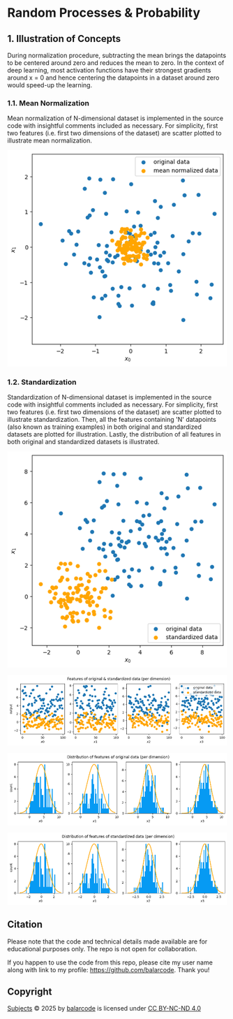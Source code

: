 # Random Processes & Probability

## 1. Illustration of Concepts

During normalization procedure, subtracting the mean brings the datapoints to be centered around zero and reduces the mean to zero. In the context of deep learning, most activation functions have their strongest gradients around x = 0 and hence centering the datapoints in a dataset around zero would speed-up the learning.

### 1.1. Mean Normalization

Mean normalization of N-dimensional dataset is implemented in the source code with insightful comments included as necessary. For simplicity, first two features (i.e. first two dimensions of the dataset) are scatter plotted to illustrate mean normalization.

![Mean Normalization](random_process_results/mean_normalization.png)

### 1.2. Standardization

Standardization of N-dimensional dataset is implemented in the source code with insightful comments included as necessary. For simplicity, first two features (i.e. first two dimensions of the dataset) are scatter plotted to illustrate standardization. Then, all the features containing 'N' datapoints (also known as training examples) in both original and standardized datasets are plotted for illustration. Lastly, the distribution of all features in both original and standardized datasets is illustrated.

![Standardization](random_process_results/standardization.png)

![Standardization](random_process_results/standardization_features.png)

![Standardization](random_process_results/standardization_feature_distribution_original_data.png)

![Standardization](random_process_results/standardization_feature_distribution_standardized_data.png)

## Citation

Please note that the code and technical details made available are for educational purposes only. The repo is not open for collaboration.

If you happen to use the code from this repo, please cite my user name along with link to my profile: https://github.com/balarcode. Thank you!

## Copyright

<a href="https://github.com/balarcode/subjects">Subjects</a> © 2025 by <a href="https://github.com/balarcode">balarcode</a> is licensed under <a href="https://creativecommons.org/licenses/by-nc-nd/4.0/">CC BY-NC-ND 4.0</a>

<img src="https://mirrors.creativecommons.org/presskit/icons/cc.svg" alt="" style="max-width: 1em;max-height:1em;margin-left: .2em;"><img src="https://mirrors.creativecommons.org/presskit/icons/by.svg" alt="" style="max-width: 1em;max-height:1em;margin-left: .2em;"><img src="https://mirrors.creativecommons.org/presskit/icons/nc.svg" alt="" style="max-width: 1em;max-height:1em;margin-left: .2em;"><img src="https://mirrors.creativecommons.org/presskit/icons/nd.svg" alt="" style="max-width: 1em;max-height:1em;margin-left: .2em;">
